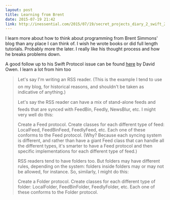 ```yaml
---
layout: post
title: Learning from Brent
date: 2015-07-19 21:42
link: http://inessential.com/2015/07/19/secret_projects_diary_2_swift_2_0_prot
---
```


I learn more about how to think about programming from Brent Simmons' blog than any place I can think of. I wish he wrote books or did full length tutorials. Probably more the later. I really like his thought process and how he breaks problems down. 

A good follow up to his Swift Protocol issue can be found [here](http://owensd.io/2015/07/19/brents-feed-problem.html) by David Owen. I learn a lot from him too

> Let's say I'm writing an RSS reader. (This is the example I tend to use on my blog, for historical reasons, and shouldn't be taken as indicative of anything.)
> 
> Let's say the RSS reader can have a mix of stand-alone feeds and feeds that are synced with FeedBin, Feedly, NewsBlur, etc. I might very well do this:
> 
> Create a Feed protocol.
> Create classes for each different type of feed: LocalFeed, FeedBinFeed, FeedlyFeed, etc. Each one of these conforms to the Feed protocol.
> (Why? Because each syncing system is different, and rather than have a giant Feed class that can handle all the different types, it's smarter to have a Feed protocol and then specific implementations for each different type of feed.)
> 
> RSS readers tend to have folders too. But folders may have different rules, depending on the system: folders inside folders may or may not be allowed, for instance. So, similarly, I might do this:
> 
> Create a Folder protocol.
> Create classes for each different type of folder: LocalFolder, FeedBinFolder, FeedlyFolder, etc. Each one of these conforms to the Folder protocol.
